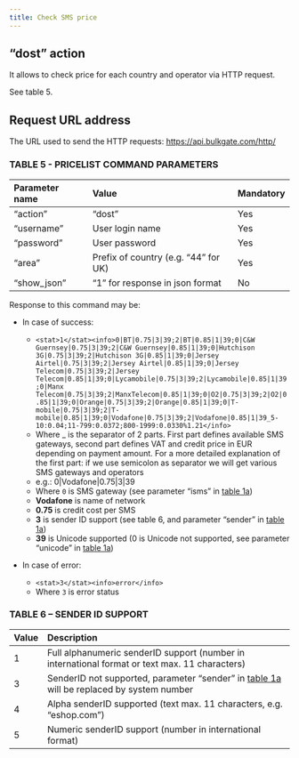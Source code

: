 ```yaml
---
title: Check SMS price
---
```


## “dost” action
It allows to check price for each country and operator via HTTP request. 

See table 5.

## Request URL address
The URL used to send the HTTP requests:
https://api.bulkgate.com/http/

### TABLE 5 - PRICELIST COMMAND PARAMETERS

|Parameter name	|Value|	Mandatory|
|:--- |:--- |:--- |
|“action”|	“dost”|	Yes|
|“username”|	User login name|	Yes|
|“password”|	User password	|Yes|
|“area”	|Prefix of country (e.g. “44” for UK)|	Yes|
|“show_json”|	“1” for response in json format|	No|


Response to this command may be:
- In case of success:
  - `<stat>1</stat><info>0|BT|0.75|3|39;2|BT|0.85|1|39;0|C&W Guernsey|0.75|3|39;2|C&W Guernsey|0.85|1|39;0|Hutchison 3G|0.75|3|39;2|Hutchison 3G|0.85|1|39;0|Jersey Airtel|0.75|3|39;2|Jersey Airtel|0.85|1|39;0|Jersey Telecom|0.75|3|39;2|Jersey Telecom|0.85|1|39;0|Lycamobile|0.75|3|39;2|Lycamobile|0.85|1|39;0|Manx Telecom|0.75|3|39;2|ManxTelecom|0.85|1|39;0|O2|0.75|3|39;2|O2|0.85|1|39;0|Orange|0.75|3|39;2|Orange|0.85|1|39;0|T-mobile|0.75|3|39;2|T-mobile|0.85|1|39;0|Vodafone|0.75|3|39;2|Vodafone|0.85|1|39_5-10:0.04;11-799:0.0372;800-1999:0.0330%1.21</info>`
  - Where _ is the separator of 2 parts. First part defines available SMS gateways, second part defines VAT and credit price in EUR depending on payment amount. For a more detailed explanation of the first part: if we use semicolon as separator we will get various SMS  gateways and operators
  - e.g.:  0|Vodafone|0.75|3|39
  - Where `0` is SMS gateway (see parameter “isms” in [table 1a](send-sms-command-1.md#table-1a---send-sms-command-parameters))
  - **Vodafone** is name of network
  - **0.75** is credit cost per SMS
  - **3** is sender ID support (see table 6, and parameter “sender” in [table 1a](send-sms-command-1.md#table-1a---send-sms-command-parameters)) 
  - **39** is Unicode supported (0 is Unicode not supported, see parameter “unicode” in [table 1a](send-sms-command-1.md#table-1a---send-sms-command-parameters))

- In case of error:
  - `<stat>3</stat><info>error</info>`
  - Where `3` is error status


### TABLE 6 – SENDER ID SUPPORT

|Value|	Description|
|:--- |:--- |
|1	|Full alphanumeric senderID support (number in international format or text max. 11 characters)|
|3	|SenderID not supported,  parameter “sender” in [table 1a](send-sms-command-1.md#table-1a---send-sms-command-parameters) will be replaced by system number|
|4	|Alpha senderID supported (text max. 11 characters, e.g. “eshop.com”)|
|5	|Numeric senderID support (number in international format)|
